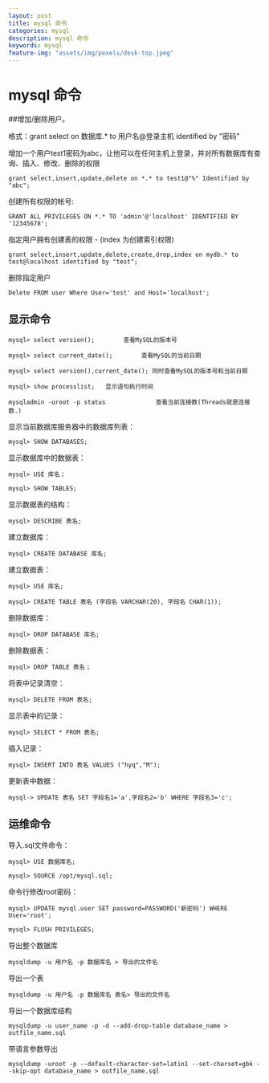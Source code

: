 ```yaml
---
layout: post
title: mysql 命令
categories: mysql
description: mysql 命令 
keywords: mysql
feature-img: "assets/img/pexels/desk-top.jpeg"
---
```


# mysql 命令


##增加/删除用户。


格式：grant select on 数据库.* to 用户名@登录主机 identified by "密码"

增加一个用户test1密码为abc，让他可以在任何主机上登录，并对所有数据库有查询、插入、修改、删除的权限

```
grant select,insert,update,delete on *.* to test1@"%" Identified by "abc";
```


创建所有权限的帐号:

```
GRANT ALL PRIVILEGES ON *.* TO 'admin'@'localhost' IDENTIFIED BY '12345678';
```

指定用户拥有创建表的权限 -  (index 为创建索引权限)

```
grant select,insert,update,delete,create,drop,index on mydb.* to test@localhost identified by "test";
```
 

删除指定用户

```
Delete FROM user Where User='test' and Host='localhost';
```


## 显示命令

```
mysql> select version();        查看MySQL的版本号

mysql> select current_date();        查看MySQL的当前日期

mysql> select version(),current_date(); 同时查看MySQL的版本号和当前日期

mysql> show processlist;   显示语句执行时间

mysqladmin -uroot -p status              查看当前连接数(Threads就是连接数.)
```
 

显示当前数据库服务器中的数据库列表：

```
mysql> SHOW DATABASES;
```


显示数据库中的数据表：

```
mysql> USE 库名；

mysql> SHOW TABLES;
```


显示数据表的结构：

```
mysql> DESCRIBE 表名;
```


建立数据库：

```
mysql> CREATE DATABASE 库名;
```


建立数据表：

```
mysql> USE 库名;

mysql> CREATE TABLE 表名 (字段名 VARCHAR(20), 字段名 CHAR(1));
```


删除数据库：

```
mysql> DROP DATABASE 库名;
```


删除数据表：

```
mysql> DROP TABLE 表名；
```


将表中记录清空：

```
mysql> DELETE FROM 表名;
```

显示表中的记录：

```
mysql> SELECT * FROM 表名;
```

插入记录：

```
mysql> INSERT INTO 表名 VALUES ("hyq","M");
```

更新表中数据：

```
mysql-> UPDATE 表名 SET 字段名1='a',字段名2='b' WHERE 字段名3='c';
```


## 运维命令


导入.sql文件命令：

```
mysql> USE 数据库名;

mysql> SOURCE /opt/mysql.sql;
```
 

命令行修改root密码：

```
mysql> UPDATE mysql.user SET password=PASSWORD('新密码') WHERE User='root';

mysql> FLUSH PRIVILEGES;
```

 
导出整个数据库

```
mysqldump -u 用户名 -p 数据库名 > 导出的文件名
```


导出一个表

```
mysqldump -u 用户名 -p 数据库名 表名> 导出的文件名
```


导出一个数据库结构

```
mysqldump -u user_name -p -d --add-drop-table database_name > outfile_name.sql
```

带语言参数导出

```
mysqldump -uroot -p --default-character-set=latin1 --set-charset=gbk --skip-opt database_name > outfile_name.sql
```